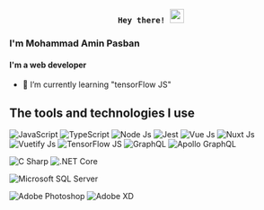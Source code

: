 <p align="center"><samp><b> Hey there! <img src="https://media.giphy.com/media/hvRJCLFzcasrR4ia7z/giphy.gif" width="25px"> </b></samp></p>

### I'm Mohammad Amin Pasban
#### I'm a web developer


- 🌱 I’m currently learning "tensorFlow JS"


## The tools and technologies I use

![JavaScript](https://img.shields.io/badge/JavaScript-0d1117?style=flat&logo=JavaScript&logoColor=F7DF1E)
![TypeScript](https://img.shields.io/badge/TypeScript-0d1117?style=flat&logo=TypeScript&logoColor=3178C6)
![Node Js](https://img.shields.io/badge/Node.js-0d1117?style=flat&logo=Node.js&logoColor=339933)
![Jest](https://img.shields.io/badge/Jest-0d1117?style=flat&logo=Jest&logoColor=C21325)
![Vue Js](https://img.shields.io/badge/Vue.js-0d1117?style=flat&logo=Vue.js&logoColor=4FC08D)
![Nuxt Js](https://img.shields.io/badge/Nuxt.js-0d1117?style=flat&logo=Nuxt.js&logoColor=00C58E)
![Vuetify Js](https://img.shields.io/badge/Vuetify.js-0d1117?style=flat&logo=Vuetify&logoColor=1867C0)
![TensorFlow JS](https://img.shields.io/badge/TensorFlow.js-0d1117?style=flat&logo=TensorFlow&logoColor=FF6F00)
![GraphQL](https://img.shields.io/badge/GraphQL-0d1117?style=flat&logo=GraphQL&logoColor=E434AA)
![Apollo GraphQL](https://img.shields.io/badge/Apollo%20GraphQL-0d1117?style=flat&logo=ApolloGraphQL&logoColor=311C87)

![C Sharp](https://img.shields.io/badge/C%23-0d1117?style=flat&logo=CSharp&logoColor=239120)
![.NET Core](https://img.shields.io/badge/.NET%20Core-0d1117?style=flat&logo=.NET&logoColor=512BD4)

![Microsoft SQL Server](https://img.shields.io/badge/Microsoft%20SQL%20Server-0d1117?style=flat&logo=MicrosoftSQLServer&logoColor=CC2927)

![Adobe Photoshop](https://img.shields.io/badge/Adobe%20Photoshop-0d1117?style=flat&logo=AdobePhotoshop&logoColor=31A8FF)
![Adobe XD](https://img.shields.io/badge/Adobe%20XD-0d1117?style=flat&logo=AdobeXD&logoColor=FF61F6)
<!-- 
![Windows](https://img.shields.io/badge/Windows-0d1117?style=flat&logo=Windows&logoColor=0078D6)
![Linux](https://img.shields.io/badge/Linux-0d1117?style=flat&logo=Linux&logoColor=FCC624) -->


<!-- <details>
  <summary><b><samp>GitHub Stats</samp></b></summary>
<a href="https://github.com/mAminP">
<img align="center" src="https://github-readme-stats.vercel.app/api/top-langs/?username=mAminP&theme=dark" />
</a>
<a href="https://github.com/mAminP">
<img align="center" src="https://github-readme-stats.vercel.app/api?username=mAminP&show_icons=true&count_private=true&include_all_commits=true&theme=dark" /></a>
<a href="https://github.com/mAminP">
<img align="center" src="https://github-readme-streak-stats.herokuapp.com/?user=mAminP&theme=dark" />
</a>

</details> -->
<!--
**mAminP/maminp** is a ✨ _special_ ✨ repository because its `README.md` (this file) appears on your GitHub profile.

Here are some ideas to get you started:

- 🔭 I’m currently working on ...
- 👯 I’m looking to collaborate on ...
- 🤔 I’m looking for help with ...
- 💬 Ask me about ...
- 📫 How to reach me: ...
- 😄 Pronouns: ...
- ⚡ Fun fact: ...
-->
